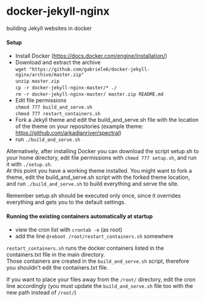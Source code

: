 # docker-jekyll-nginx
building Jekyll websites in docker

#### Setup
* Install Docker (https://docs.docker.com/engine/installation/)
* Download and extract the archive  
`wget "https://github.com/gabriele6/docker-jekyll-nginx/archive/master.zip"`  
`unzip master.zip`  
`cp -r docker-jekyll-nginx-master/* ./`  
`rm -r docker-jekyll-nginx-master/ master.zip README.md`
* Edit file permissions  
 `chmod 777 build_and_serve.sh`  
 `chmod 777 restart_containers.sh` 
* Fork a Jekyll theme and edit the build_and_serve.sh file with the location of the theme on your repositories (example theme: https://github.com/arkadianriver/spectral)
* run `./build_and_serve.sh`
 
Alternatively, after installing Docker you can download the script setup.sh to your home directory, edit file permissions with `chmod 777 setup.sh`, and run it with `./setup.sh`.  
At this point you have a working theme installed. You might want to fork a theme, edit the build_and_serve.sh script with the forked theme location, and run `./build_and_serve.sh` to build everything and serve the site.

Remember setup.sh should be executed only once, since it overrides everything and gets you to the default settings.

#### Running the existing containers automatically at startup
* view the cron list with `crontab -e` (as root)
* add the line `@reboot /root/restart_containers.sh` somewhere

`restart_containers.sh` runs the docker containers listed in the containers.txt file in the main directory.  
Those containers are created in the `build_and_serve.sh` script, therefore you shouldn't edit the containers.txt file.

If you want to place your files away from the `/root/` directory, edit the cron line accordingly (you must update the `build_and_serve.sh` file too with the new path instead of `/root/`)
